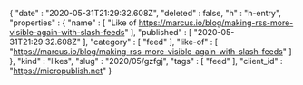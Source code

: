 {
  "date" : "2020-05-31T21:29:32.608Z",
  "deleted" : false,
  "h" : "h-entry",
  "properties" : {
    "name" : [ "Like of https://marcus.io/blog/making-rss-more-visible-again-with-slash-feeds" ],
    "published" : [ "2020-05-31T21:29:32.608Z" ],
    "category" : [ "feed" ],
    "like-of" : [ "https://marcus.io/blog/making-rss-more-visible-again-with-slash-feeds" ]
  },
  "kind" : "likes",
  "slug" : "2020/05/gzfgj",
  "tags" : [ "feed" ],
  "client_id" : "https://micropublish.net"
}
